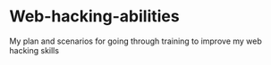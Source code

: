 # Web-hacking-abilities
My plan and scenarios for going through training to improve my web hacking skills 
